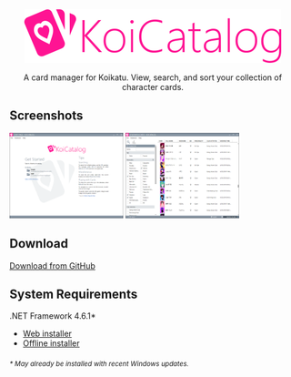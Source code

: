 <div align="center">
  <a href="https://github.com/im-mi/KoiCatalog" target="_blank">
    <img alt="KoiCatalog" src="Resources/Media/Logo.png" width="452" height="94">
  </a>
  <p>A card manager for Koikatu. View, search, and sort your collection of character cards.</p>
</div>



<h2>Screenshots</h2>

<p>
  <a href="Resources/Media/Screenshots/1.png" target="_blank"><img alt="Screenshot 1" src="Resources/Media/Screenshots/1.png" width="200" height="150"></a>
  <a href="Resources/Media/Screenshots/2.png" target="_blank"><img alt="Screenshot 2" src="Resources/Media/Screenshots/2.png" width="200" height="150"></a>
</p>



<h2>Download</h2>

<p>
  <a href="https://github.com/im-mi/KoiCatalog/releases" target="_blank">Download from GitHub</a>
</p>



<h2>System Requirements</h2>

<p>.NET Framework 4.6.1*</p>
<ul>
  <li><a href="https://www.microsoft.com/en-us/download/details.aspx?id=49981" target="_blank">Web installer</a></li>
  <li><a href="https://www.microsoft.com/en-us/download/details.aspx?id=49982" target="_blank">Offline installer</a></li>
</ul>

<p>
  <sub><i>* May already be installed with recent Windows updates.</i></sub>
</p>